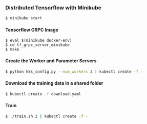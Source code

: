 ### Distributed Tensorflow with Minikube

```bash
$ minikube start
````

#### Tensorflow GRPC Image
```
$ eval $(minikube docker-env)
$ cd tf_grpc_server_minikube
$ make
```

#### Create the Worker and Parameter Servers
```bash
$ python k8s_config.py --num_workers 2 | kubectl create -f -
```
#### Download the training data in a shared folder
```bash
$ kubectl create -f download.yaml
```
#### 

#### Train
```bash
$ ./train.sh 2 | kubectl create -f - 
```

